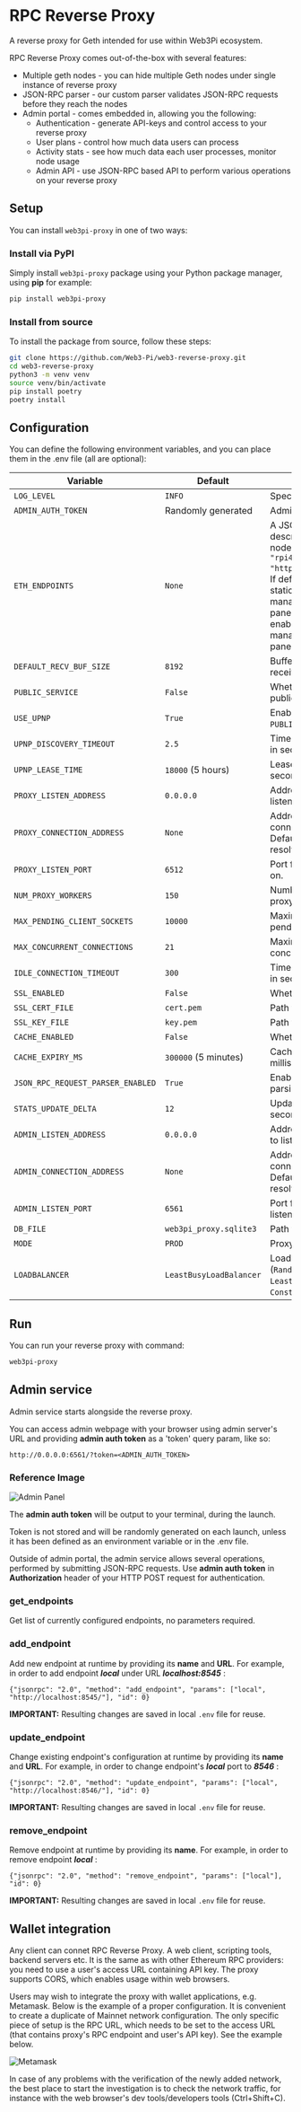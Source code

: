 # RPC Reverse Proxy

A reverse proxy for Geth intended for use within Web3Pi ecosystem.

RPC Reverse Proxy comes out-of-the-box with several features:
 
 - Multiple geth nodes - you can hide multiple Geth nodes under single instance of reverse proxy
 - JSON-RPC parser - our custom parser validates JSON-RPC requests before they reach the nodes
 - Admin portal - comes embedded in, allowing you the following:
	- Authentication - generate API-keys and control access to your reverse proxy
	- User plans - control how much data users can process
	- Activity stats - see how much data each user processes, monitor node usage
	- Admin API - use JSON-RPC based API to perform various operations on your reverse proxy
 
## Setup

You can install `web3pi-proxy` in one of two ways:

### Install via PyPI

Simply install `web3pi-proxy` package using your Python package manager, using **pip** for example:

```bash
pip install web3pi-proxy
```

### Install from source

To install the package from source, follow these steps:

```bash
git clone https://github.com/Web3-Pi/web3-reverse-proxy.git
cd web3-reverse-proxy
python3 -m venv venv
source venv/bin/activate
pip install poetry
poetry install
```

## Configuration

You can define the following environment variables, and you can place them in the .env file (all are optional):

| Variable                        | Default                                | Description                                                                                                                                                                                                                                                                                      |
|---------------------------------|----------------------------------------|--------------------------------------------------------------------------------------------------------------------------------------------------------------------------------------------------------------------------------------------------------------------------------------------------|
| `LOG_LEVEL`                     | `INFO`                                 | Specifies the logging level.                                                                                                                                                                                                                                                                     |
| `ADMIN_AUTH_TOKEN`              | Randomly generated                     | Admin authentication token.                                                                                                                                                                                                                                                                      |
| `ETH_ENDPOINTS`                 | `None`                                | A JSON list of endpoint descriptors for Ethereum nodes. Example: `[{"name": "rpi4", "url": "http://localhost:8545/"}]`. If defined, this list becomes static and cannot be managed via the admin panel. Leaving it undefined enables endpoint management via the admin panel and local database. |
| `DEFAULT_RECV_BUF_SIZE`         | `8192`                                | Buffer size for socket receiving.                                                                                                                                                                                                                                                                |
| `PUBLIC_SERVICE`                | `False`                               | Whether the service is public.                                                                                                                                                                                                                                                                   |
| `USE_UPNP`                      | `True`                                | Enables UPnP if `PUBLIC_SERVICE` is `True`.                                                                                                                                                                                                                                                      |
| `UPNP_DISCOVERY_TIMEOUT`        | `2.5`                                 | Timeout for UPnP discovery in seconds.                                                                                                                                                                                                                                                           |
| `UPNP_LEASE_TIME`               | `18000` (5 hours)                     | Lease time for UPnP in seconds.                                                                                                                                                                                                                                                                  |
| `PROXY_LISTEN_ADDRESS`          | `0.0.0.0`                             | Address for the proxy to listen on.                                                                                                                                                                                                                                                              |
| `PROXY_CONNECTION_ADDRESS`      | `None`                                | Address clients use to connect to the proxy. Default is `None` (auto-resolved).                                                                                                                                                                                                                  |
| `PROXY_LISTEN_PORT`             | `6512`                                | Port for the proxy to listen on.                                                                                                                                                                                                                                                                 |
| `NUM_PROXY_WORKERS`             | `150`                                 | Number of workers handling proxy connections.                                                                                                                                                                                                                                                    |
| `MAX_PENDING_CLIENT_SOCKETS`    | `10000`                               | Maximum number of pending client sockets.                                                                                                                                                                                                                                                        |
| `MAX_CONCURRENT_CONNECTIONS`    | `21`                                  | Maximum number of concurrent connections.                                                                                                                                                                                                                                                        |
| `IDLE_CONNECTION_TIMEOUT`       | `300`                                 | Timeout for idle connections in seconds.                                                                                                                                                                                                                                                         |
| `SSL_ENABLED`                   | `False`                               | Whether SSL is enabled.                                                                                                                                                                                                                                                                          |
| `SSL_CERT_FILE`                 | `cert.pem`                            | Path to SSL certificate file.                                                                                                                                                                                                                                                                    |
| `SSL_KEY_FILE`                  | `key.pem`                             | Path to SSL key file.                                                                                                                                                                                                                                                                            |
| `CACHE_ENABLED`                 | `False`                               | Whether caching is enabled.                                                                                                                                                                                                                                                                      |
| `CACHE_EXPIRY_MS`               | `300000` (5 minutes)                  | Cache expiry time in milliseconds.                                                                                                                                                                                                                                                               |
| `JSON_RPC_REQUEST_PARSER_ENABLED` | `True`                                | Enables JSON-RPC request parsing.                                                                                                                                                                                                                                                                |
| `STATS_UPDATE_DELTA`            | `12`                                  | Update interval for stats in seconds.                                                                                                                                                                                                                                                            |
| `ADMIN_LISTEN_ADDRESS`          | `0.0.0.0`                             | Address for the admin panel to listen on.                                                                                                                                                                                                                                                        |
| `ADMIN_CONNECTION_ADDRESS`      | `None`                                | Address clients use to connect to the admin panel. Default is `None` (auto-resolved).                                                                                                                                                                                                            |
| `ADMIN_LISTEN_PORT`             | `6561`                                | Port for the admin panel to listen on.                                                                                                                                                                                                                                                           |
| `DB_FILE`                       | `web3pi_proxy.sqlite3`                | Path to the database file.                                                                                                                                                                                                                                                                       |
| `MODE`                          | `PROD`                                | Proxy mode (`DEV`, `SIM`, `PROD`).                                                                                                                                                                                                                                                               |
| `LOADBALANCER`                  | `LeastBusyLoadBalancer`               | Load balancer strategy (`RandomLoadBalancer`, `LeastBusyLoadBalancer`, `ConstantLoadBalancer`).                                                                                                                                                                                                  |

## Run

You can run your reverse proxy with command:

```bash
web3pi-proxy
```

## Admin service

Admin service starts alongside the reverse proxy.


You can access admin webpage with your browser using admin server's URL and providing **admin auth token** as a 'token' query param, like so:

```
http://0.0.0.0:6561/?token=<ADMIN_AUTH_TOKEN>
```

### Reference Image

![Admin Panel](./admin/docs/screenshot_admin_example.jpg)


The **admin auth token** will be output to your terminal, during the launch.

Token is not stored and will be randomly generated on each launch, unless it has been defined as an environment variable or in the .env file.

Outside of admin portal, the admin service allows several operations, performed by submitting JSON-RPC requests.
Use **admin auth token** in **Authorization** header of your HTTP POST request for authentication.

### get_endpoints
Get list of currently configured endpoints, no parameters required.

### add_endpoint
Add new endpoint at runtime by providing its **name** and **URL**. For example, in order to add endpoint ***local*** under URL ***localhost:8545*** :

```
{"jsonrpc": "2.0", "method": "add_endpoint", "params": ["local", "http://localhost:8545/"], "id": 0}
```

**IMPORTANT:** Resulting changes are saved in local `.env` file for reuse.

### update_endpoint
Change existing endpoint's configuration at runtime by providing its **name** and **URL**. For example, in order to change endpoint's ***local*** port to ***8546*** :

```
{"jsonrpc": "2.0", "method": "update_endpoint", "params": ["local", "http://localhost:8546/"], "id": 0}
```

**IMPORTANT:** Resulting changes are saved in local `.env` file for reuse.

### remove_endpoint
Remove endpoint at runtime by providing its **name**. For example, in order to remove endpoint ***local*** :

```
{"jsonrpc": "2.0", "method": "remove_endpoint", "params": ["local"], "id": 0}
```

**IMPORTANT:** Resulting changes are saved in local `.env` file for reuse.

## Wallet integration

Any client can connet RPC Reverse Proxy. 
A web client, scripting tools, backend servers etc. 
It is the same as with other Ethereum RPC providers: you need to use a user's access URL containing API key.
The proxy supports CORS, which enables usage within web browsers.

Users may wish to integrate the proxy with wallet applications, e.g. Metamask.
Below is the example of a proper configuration.
It is convenient to create a duplicate of Mainnet network configuration.
The only specific piece of setup is the RPC URL, which needs to be set to the access URL (that contains proxy's RPC endpoint and user's API key).
See the example below.

![Metamask](./admin/docs/metamask-1.png)

In case of any problems with the verification of the newly added network, the best place to start the investigation is to check the network traffic,
for instance with the web browser's dev tools/developers tools (Ctrl+Shift+C).

